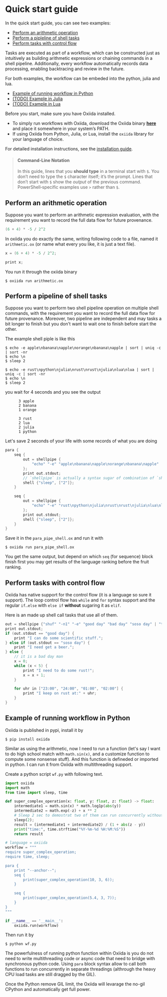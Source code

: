 # Quick start guide

In the quick start guide, you can see two examples:

- [Perform an arithmetic operation](#perform-an-arithmetic-operation)
- [Perform a pipleline of shell tasks](#perform-a-pipeline-of-shell-tasks)
- [Perform tasks with control flow](#perform-tasks-with-control-flow)

Tasks are executed as part of a workflow, which can be constructed just as intuitively as building arithmetic expressions or chaining commands in a shell pipeline.
Additionally, every workflow automatically records data processing, enabling backtracing and review in the future.

For both examples, the workflow can be embeded into the python, julia and lua.

- [Example of running workflow in Python](#example-of-running-workflow-in-python)
- [(TODO) Example in Julia]()
- [(TODO) Example in Lua]()

Before you start, make sure you have Oxiida installed.

- To simply run workflows with Oxiida, download the Oxiida binary [**here**](https://sourceforge.net/projects/oxiida/files/) and place it somewhere in your system’s PATH.
- If using Oxiida from Python, Julia, or Lua, install the `oxiida` library for your language of choice.

For detailed installation instructions, see the [installation guide](tutorial/installation.md).

> #### Command‑Line Notation
> 
> In this guide, lines that you **should type** in a terminal start with `$`.
> You don’t need to type the `$` character itself; it’s the prompt.
> Lines that don’t start with `$` show the _output_ of the previous command.
> PowerShell‑specific examples use `>` rather than `$`.


## Perform an arithmetic operation

Suppose you want to perform an arithmetic expression evaluation, with the requirement you want to record the full data flow for future provenance.

```c
(6 + 4) * -5 / 2^2
```

In oxiida you do exactly the same, writing following code to a file, named it `arithmetic.ox` (or name what every you like, it is just a text file).

```c
x = (6 + 4) * -5 / 2^2;

print x;
```

You run it through the oxiida binary

```console
$ oxiida run arithmetic.ox
```

## Perform a pipeline of shell tasks

Suppose you want to perform two shell pipeline operation on multiple shell commands, with the requirement you want to record the full data flow for future provenance.
Moreover, two pipeline are independent and may tasks a bit longer to finish but you don't want to wait one to finish before start the other.

The example shell piple is like this 

```console
$ echo -e apple\nbanana\napple\norange\nbanana\napple | sort | uniq -c | sort -nr 
$ echo \n
$ sleep 2

$ echo -e rust\npython\njulia\nrust\nrust\njulia\nlua\nlua | sort | uniq -c | sort -nr 
$ echo \n
$ sleep 2
```

you wait for 4 seconds and you see the output

```text
      3 apple
      2 banana
      1 orange

      3 rust
      2 lua
      2 julia
      1 python
```

Let's save 2 seconds of your life with some records of what you are doing

```c
para {
    seq {
        out = shellpipe { 
            "echo" "-e" "apple\nbanana\napple\norange\nbanana\napple" | "sort" | "uniq" "-c" | "sort" "-nr" 
        };
        print out.stdout;
        // `shellpipe` is actually a syntax sugar of combination of `shell` call
        shell {"sleep", ["2"]};
    }

    seq {
        out = shellpipe { 
            "echo" "-e" "rust\npython\njulia\nrust\nrust\njulia\nlua\nlua" | "sort" | "uniq" "-c" | "sort" "-nr" 
        };
        print out.stdout;
        shell {"sleep", ["2"]};
    }
}
```

Save it in the `para_pipe_shell.ox` and run it with

```console
$ oxiida run para_pipe_shell.ox
```

You get the same output, but depend on which `seq` (for sequence) block finish first you may get results of the language ranking before the fruit ranking.

## Perform tasks with control flow

Oxiida has native support for the control flow (it is a language so sure it support).
The loop control flow has `while` and `for` syntax support and the regular `if`..`else` with `else if` **without** sugaring it as `elif`.

Here is an made up shell call tasks that use all of them.

```c
out = shellpipe {"shuf" "-n1" "-e" "good day" "bad day" "soso day" | "tr" "-d" "'\n'"};
print out.stdout;
if (out.stdout == "good day") {
    print "I can do some scientific stuff.";
} else if (out.stdout == "soso day") {
    print "I need get a beer.";
} else {
    // it is a bad day man
    x = 0;
    while (x < 5) {
        print "I need to do some rust!";
        x = x + 1;
    }

    for uhr in ["23:00", "24:00", "01:00", "02:00"] {
        print "I keep on rust at:" + uhr;
    }
}
```

## Example of running workflow in Python

Oxiida is published in pypi, install it by 

```console
$ pip install oxiida
```

Similar as using the arithmetic, now I need to run a function (let's say I want to do high school match with `math.sin(x)`, and a customize function to compute some nonsense stuff).
And this function is defineded or imported in python.
I can run it from Oxiida with multithreading support.

Create a python script `wf.py` with following text.

```python
import oxiida
import math
from time import sleep, time

def super_complex_operation(x: float, y: float, z: float) -> float:
    intermediate1 = math.sin(x) * math.log1p(abs(y))
    intermediate2 = math.exp(-z) + x ** 2
    # Sleep 2 sec to demostrat two of them can run concurrently without writing multithreading control code.
    sleep(2);
    result = (intermediate1 + intermediate2) / (1 + abs(z - y))
    print("time:", time.strftime("%Y-%m-%d %H:%M:%S"))
    return result

# language = oxiida
workflow = """
require super_complex_operation;
require time, sleep;

para {
    print "--anchor--";
    seq {
        print(super_complex_operation(10, 3, 6));
    }

    seq {
        print(super_complex_operation(5.4, 3, 7));
    }
}
"""

if __name__ == '__main__':
    oxiida.run(workflow)
```

Then run it by 

```console
$ python wf.py
```

The powerfulness of running python function within Oxiida is you do not need to write multithreading code or async code that need to bridge with synchronous python code.
Using `para` block syntax allow to call both functions to run concurrently in separate threadings (althrough the heavy CPU load tasks are still dragged by the GIL).

Once the Python remove GIL limit, the Oxiida will levarage the no-gil CPython and automatically get full power.

